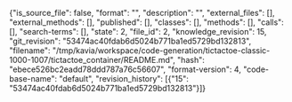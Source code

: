 {"is_source_file": false, "format": "", "description": "", "external_files": [], "external_methods": [], "published": [], "classes": [], "methods": [], "calls": [], "search-terms": [], "state": 2, "file_id": 2, "knowledge_revision": 15, "git_revision": "53474ac40fdab6d5024b771ba1ed5729bd132813", "filename": "/tmp/kavia/workspace/code-generation/tictactoe-classic-1000-1007/tictactoe_container/README.md", "hash": "ebece526bc2eadd78ddd787a76c56607", "format-version": 4, "code-base-name": "default", "revision_history": [{"15": "53474ac40fdab6d5024b771ba1ed5729bd132813"}]}
